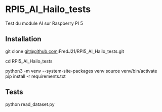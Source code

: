 # RPI5_AI_Hailo_tests
Test du module AI sur Raspberry PI 5



## Installation 

git clone git@github.com:FredJ21/RPI5_AI_Hailo_tests.git

cd RPI5_AI_Hailo_tests

python3 -m venv --system-site-packages venv
source venv/bin/activate
pip install -r requirements.txt


## Tests

python read_dataset.py



